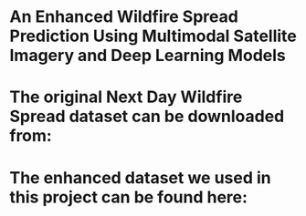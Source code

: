 # An Enhanced Wildfire Spread Prediction Using Multimodal Satellite Imagery and Deep Learning Models
# The original Next Day Wildfire Spread dataset can be downloaded from:
# The enhanced dataset we used in this project can be found here:

